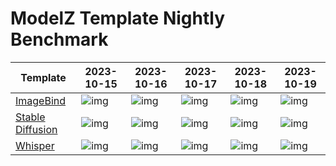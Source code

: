 # ModelZ Template Nightly Benchmark

| Template | 2023-10-15 | 2023-10-16 | 2023-10-17 | 2023-10-18 | 2023-10-19 |
| --- | --- | --- | --- | --- | --- |
| [ImageBind](https://docs.modelz.ai/frameworks/mosec/imagebind) | ![img](https://img.shields.io/badge/status-unknown-yellow) | ![img](https://img.shields.io/badge/status-36s-green) | ![img](https://img.shields.io/badge/status-28s-green) | ![img](https://img.shields.io/badge/status-69s-green) | ![img](https://img.shields.io/badge/status->600s-red) |
| [Stable Diffusion](https://docs.modelz.ai/frameworks/mosec/stable-diffusion) | ![img](https://img.shields.io/badge/status-unknown-yellow) | ![img](https://img.shields.io/badge/status-24s-green) | ![img](https://img.shields.io/badge/status-19s-green) | ![img](https://img.shields.io/badge/status-53s-green) | ![img](https://img.shields.io/badge/status-40s-green) |
| [Whisper](https://docs.modelz.ai/frameworks/mosec/whisper) | ![img](https://img.shields.io/badge/status-unknown-yellow) | ![img](https://img.shields.io/badge/status-16s-green) | ![img](https://img.shields.io/badge/status-13s-green) | ![img](https://img.shields.io/badge/status-13s-green) | ![img](https://img.shields.io/badge/status-77s-green) |
